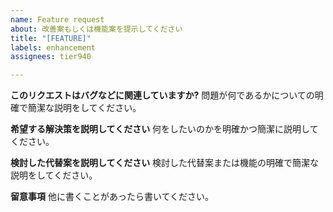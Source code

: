 ```yaml
---
name: Feature request
about: 改善案もしくは機能案を提示してください
title: "[FEATURE]"
labels: enhancement
assignees: tier940

---
```


**このリクエストはバグなどに関連していますか?**
問題が何であるかについての明確で簡潔な説明をしてください。

**希望する解決策を説明してください**
何をしたいのかを明確かつ簡潔に説明してください。

**検討した代替案を説明してください**
検討した代替案または機能の明確で簡潔な説明をしてください。

**留意事項**
他に書くことがあったら書いてください。
